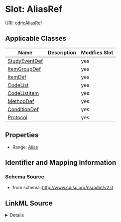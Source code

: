 # Slot: AliasRef

URI: [odm:AliasRef](http://www.cdisc.org/ns/odm/v2.0/AliasRef)



<!-- no inheritance hierarchy -->




## Applicable Classes

| Name | Description | Modifies Slot |
| --- | --- | --- |
[StudyEventDef](StudyEventDef.md) |  |  yes  |
[ItemGroupDef](ItemGroupDef.md) |  |  yes  |
[ItemDef](ItemDef.md) |  |  yes  |
[CodeList](CodeList.md) |  |  yes  |
[CodeListItem](CodeListItem.md) |  |  yes  |
[MethodDef](MethodDef.md) |  |  yes  |
[ConditionDef](ConditionDef.md) |  |  yes  |
[Protocol](Protocol.md) |  |  yes  |







## Properties

* Range: [Alias](Alias.md)





## Identifier and Mapping Information







### Schema Source


* from schema: http://www.cdisc.org/ns/odm/v2.0




## LinkML Source

<details>
```yaml
name: AliasRef
from_schema: http://www.cdisc.org/ns/odm/v2.0
rank: 1000
alias: AliasRef
domain_of:
- StudyEventDef
- ItemGroupDef
- ItemDef
- CodeList
- CodeListItem
- MethodDef
- ConditionDef
- Protocol
range: Alias

```
</details>
